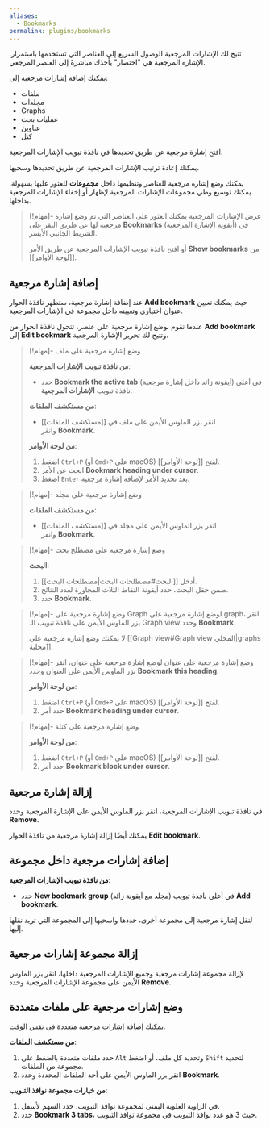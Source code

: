 ```yaml
---
aliases:
  - Bookmarks
permalink: plugins/bookmarks
---
```


تتيح لك الإشارات المرجعية الوصول السريع إلى العناصر التي تستخدمها باستمرار. الإشارة المرجعية هي "اختصار" يأخذك مباشرةً إلى العنصر المرجعي.

يمكنك إضافة إشارات مرجعية إلى:

- ملفات
- مجلدات
- Graphs
- عمليات بحث
- عناوين
- كتل

افتح إشارة مرجعية عن طريق تحديدها في نافذة تبويب الإشارات المرجعية.

يمكنك إعادة ترتيب الإشارات المرجعية عن طريق تحديدها وسحبها.

يمكنك وضع إشارة مرجعية للعناصر وتنظيمها داخل **مجموعات** للعثور عليها بسهولة. يمكنك توسيع وطي مجموعات الإشارات المرجعية لإظهار أو إخفاء الإشارات المرجعية بداخلها.

> [!مهام]- عرض الإشارات المرجعية
> يمكنك العثور على العناصر التي تم وضع إشارة مرجعية لها عن طريق النقر على **Bookmarks** (أيقونة الإشارة المرجعية) في الشريط الجانبي الأيسر.
>
> أو افتح نافذة تبويب الإشارات المرجعية عن طريق الأمر **Show bookmarks** من [[لوحة الأوامر]].

## إضافة إشارة مرجعية

عند إضافة إشارة مرجعية، ستظهر نافذة الحوار **Add bookmark** حيث يمكنك تعيين عنوان اختياري وتعيينه داخل مجموعة في الإشارات المرجعية.

عندما تقوم بوضع إشارة مرجعية على عنصر، تتحول نافذة الحوار من **Add bookmark** إلى **Edit bookmark** وتتيح لك تحرير الإشارة المرجعية.

> [!مهام]- وضع إشارة مرجعية على ملف
>
> **من نافذة تبويب الإشارات المرجعية**:
>
> - حدد **Bookmark the active tab** (أيقونة زائد داخل إشارة مرجعية) في أعلى نافذة تبويب **الإشارات المرجعية**.
>
> **من مستكشف الملفات**:
>
> - انقر بزر الماوس الأيمن على ملف في [[مستكشف الملفات]] وانقر **Bookmark**.
>
> **من لوحة الأوامر**:
>
> 1. اضغط `Ctrl+P` (أو `Cmd+P` على macOS) لفتح [[لوحة الأوامر]].
> 2. ابحث عن الأمر **Bookmark heading under cursor**.
> 3. اضغط `Enter` بعد تحديد الأمر لإضافة إشارة مرجعية.

> [!مهام]- وضع إشارة مرجعية على مجلد
>
> **من مستكشف الملفات**:
>
> - انقر بزر الماوس الأيمن على مجلد في [[مستكشف الملفات]] وانقر **Bookmark**.

> [!مهام]- وضع إشارة مرجعية على مصطلح بحث
>
> **البحث**:
>
> 1. أدخل [[البحث#مصطلحات البحث|مصطلحات البحث]].
> 2. ضمن حقل البحث، حدد أيقونة النقاط الثلاث المجاورة لعدد النتائج.
> 3. حدد **Bookmark**.

> [!مهام]- وضع إشارة مرجعية على Graph
> لوضع إشارة مرجعية على graph، انقر بزر الماوس الأيمن على نافذة تبويب الـ Graph view وحدد **Bookmark**.
>
> لا يمكنك وضع إشارة مرجعية على [[Graph view#Graph view المحلي|graphs محلية]].

> [!مهام]- وضع إشارة مرجعية على عنوان
> لوضع إشارة مرجعية على عنوان، انقر بزر الماوس الأيمن على العنوان وحدد **Bookmark this heading**.
>
> **من لوحة الأوامر**:
>
> 1. اضغط `Ctrl+P` (أو `Cmd+P` على macOS) لفتح [[لوحة الأوامر]].
> 2. حدد أمر **Bookmark heading under cursor**.

> [!مهام]- وضع إشارة مرجعية على كتلة
>
> **من لوحة الأوامر**:
>
> 1. اضغط `Ctrl+P` (أو `Cmd+P` على macOS) لفتح [[لوحة الأوامر]].
> 2. حدد أمر **Bookmark block under cursor**.

## إزالة إشارة مرجعية

في نافذة تبويب الإشارات المرجعية، انقر بزر الماوس الأيمن على الإشارة المرجعية وحدد **Remove**.

يمكنك أيضًا إزالة إشارة مرجعية من نافذة الحوار **Edit bookmark**.

## إضافة إشارات مرجعية داخل مجموعة

**من نافذة تبويب الإشارات المرجعية**:

- حدد **New bookmark group** (مجلد مع أيقونة زائد) في أعلى نافذة تبويب **Add bookmark**.

لنقل إشارة مرجعية إلى مجموعة أخرى، حددها واسحبها إلى المجموعة التي تريد نقلها إليها.

## إزالة مجموعة إشارات مرجعية

لإزالة مجموعة إشارات مرجعية وجميع الإشارات المرجعية داخلها، انقر بزر الماوس الأيمن على مجموعة الإشارات المرجعية وحدد **Remove**.

## وضع إشارات مرجعية على ملفات متعددة

يمكنك إضافة إشارات مرجعية متعددة في نفس الوقت.

**من مستكشف الملفات**:

1. حدد ملفات متعددة بالضغط على `Alt` وتحديد كل ملف، أو اضغط `Shift` لتحديد مجموعة من الملفات.
2. انقر بزر الماوس الأيمن على أحد الملفات المحددة وحدد **Bookmark**.

**من خيارات مجموعة نوافذ التبويب**:

1. في الزاوية العلوية اليمنى لمجموعة نوافذ التبويب، حدد السهم لأسفل.
2. حدد **Bookmark 3 tabs**، حيث 3 هو عدد نوافذ التبويب في مجموعة نوافذ التبويب.
